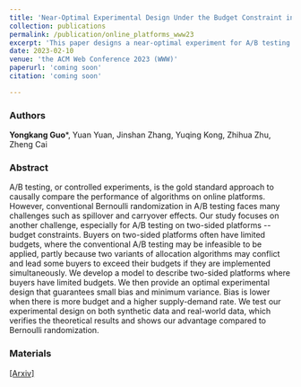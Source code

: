 ```yaml
---
title: 'Near-Optimal Experimental Design Under the Budget Constraint in Online Platforms'
collection: publications
permalink: /publication/online_platforms_www23
excerpt: 'This paper designs a near-optimal experiment for A/B testing under the budget constraint.'
date: 2023-02-10
venue: 'the ACM Web Conference 2023 (WWW)'
paperurl: 'coming soon'
citation: 'coming soon'

---
```


### Authors

**Yongkang Guo**\*, Yuan Yuan, Jinshan Zhang, Yuqing Kong, Zhihua Zhu, Zheng Cai

### Abstract

A/B testing, or controlled experiments, is the gold standard approach to causally compare the performance of algorithms on online platforms. 
However, conventional Bernoulli randomization in A/B testing faces many challenges such as spillover and carryover effects. 
Our study focuses on another challenge, especially for A/B testing on two-sided platforms -- budget constraints.
Buyers on two-sided platforms often have limited budgets, where the conventional A/B testing may be infeasible to be applied, partly because two variants of allocation algorithms may conflict and lead some buyers to exceed their budgets if they are implemented simultaneously. 
We develop a model to describe two-sided platforms where buyers have limited budgets. 
We then provide an optimal experimental design that guarantees small bias and minimum variance. 
Bias is lower when there is more budget and a higher supply-demand rate. We test our experimental design on both synthetic data and real-world data, which verifies the theoretical results and shows our advantage compared to Bernoulli randomization.

### Materials

[[Arxiv]](https://arxiv.org/abs/2302.05005)



